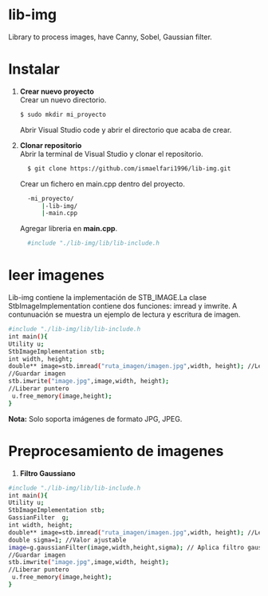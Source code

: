 # lib-img
Library to process images, have Canny, Sobel, Gaussian filter.
# Instalar
  1. **Crear nuevo proyecto**<br/>
     Crear un nuevo directorio.
     ```bash
     $ sudo mkdir mi_proyecto
     ```
     Abrir Visual Studio code y abrir el directorio que acaba de crear.
     
  2. **Clonar repositorio**<br/>
     Abrir la terminal de Visual Studio y clonar el repositorio.<br/>
     ```bash 
       $ git clone https://github.com/ismaelfari1996/lib-img.git
     ```
     Crear un fichero en main.cpp dentro del proyecto.
     ```bash
       -mi_proyecto/
           |-lib-img/
           |-main.cpp
     ```
      Agregar libreria en <b>main.cpp</b>.<br/>
      ```bash
        #include "./lib-img/lib/lib-include.h
      ```
# leer imagenes
Lib-img contiene la implementación de STB_IMAGE.La clase StbImageImplementation contiene dos funciones: imread y imwrite. 
A contunuación se muestra un ejemplo de lectura y escritura de imagen.
```bash
#include "./lib-img/lib/lib-include.h
int main(){
Utility u;
StbImageImplementation stb;
int width, height;
double** image=stb.imread("ruta_imagen/imagen.jpg",width, height); //Lectura de imagen
//Guardar imagen
stb.imwrite("image.jpg",image,width, height);
//Liberar puntero
 u.free_memory(image,height);
}
```
<b>Nota:</b> Solo soporta imágenes de formato JPG, JPEG.
# Preprocesamiento de imagenes
  1. **Filtro Gaussiano**<br/>
```bash
#include "./lib-img/lib/lib-include.h
int main(){
Utility u;
StbImageImplementation stb;
GassianFilter  g;
int width, height;
double** image=stb.imread("ruta_imagen/imagen.jpg",width, height); //Lectura de imagen
double sigma=1; //Valor ajustable
image=g.gaussianFilter(image,width,height,sigma); // Aplica filtro gaussiano
//Guardar imagen
stb.imwrite("image.jpg",image,width, height);
//Liberar puntero
 u.free_memory(image,height);
}
```
